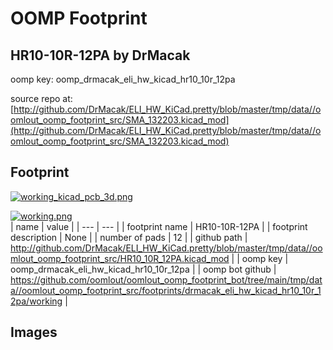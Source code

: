 # OOMP Footprint  
## HR10-10R-12PA  by DrMacak  
  
oomp key: oomp_drmacak_eli_hw_kicad_hr10_10r_12pa  
  
source repo at: [http://github.com/DrMacak/ELI_HW_KiCad.pretty/blob/master/tmp/data//oomlout_oomp_footprint_src/SMA_132203.kicad_mod](http://github.com/DrMacak/ELI_HW_KiCad.pretty/blob/master/tmp/data//oomlout_oomp_footprint_src/SMA_132203.kicad_mod)  
## Footprint  
  
[![working_kicad_pcb_3d.png](working_kicad_pcb_3d_600.png)](working_kicad_pcb_3d.png)  
  
[![working.png](working_600.png)](working.png)  
| name | value | 
| --- | --- | 
| footprint name | HR10-10R-12PA | 
| footprint description | None | 
| number of pads | 12 | 
| github path | http://github.com/DrMacak/ELI_HW_KiCad.pretty/blob/master/tmp/data//oomlout_oomp_footprint_src/HR10_10R_12PA.kicad_mod | 
| oomp key | oomp_drmacak_eli_hw_kicad_hr10_10r_12pa | 
| oomp bot github | https://github.com/oomlout/oomlout_oomp_footprint_bot/tree/main/tmp/data//oomlout_oomp_footprint_src/footprints/drmacak_eli_hw_kicad_hr10_10r_12pa/working | 
## Images  
